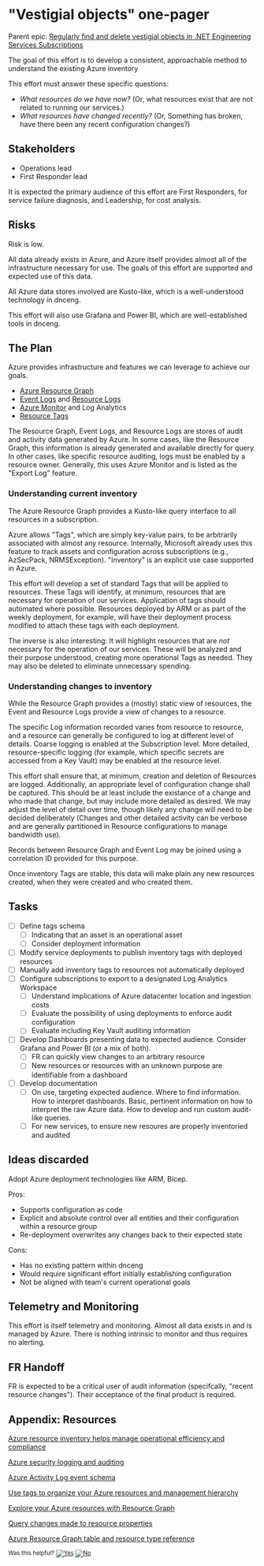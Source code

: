 # "Vestigial objects" one-pager

Parent epic: [Regularly find and delete vestigial objects in .NET Engineering Services Subscriptions](https://github.com/dotnet/arcade/issues/8814)

The goal of this effort is to develop a consistent, approachable method to understand the existing Azure inventory 

This effort must answer these specific questions:

- *What resources do we have now?* (Or, what resources exist that are not related to running our services.)
- *What resources have changed recently?* (Or, Something has broken, have there been any recent configuration changes?)

## Stakeholders

- Operations lead
- First Responder lead

It is expected the primary audience of this effort are First Responders, for service failure diagnosis, and Leadership, for cost analysis. 

## Risks

Risk is low.

All data already exists in Azure, and Azure itself provides almost all of the infrastructure necessary for use. The goals of this effort are supported and expected use of this data.

All Azure data stores involved are Kusto-like, which is a well-understood technology in dnceng.

This effort will also use Grafana and Power BI, which are well-established tools in dnceng.

## The Plan

Azure provides infrastructure and features we can leverage to achieve our goals. 

- [Azure Resource Graph](https://learn.microsoft.com/en-us/azure/governance/resource-graph/overview)
- [Event Logs](https://learn.microsoft.com/en-us/azure/azure-monitor/essentials/activity-log) and [Resource Logs](https://learn.microsoft.com/en-us/azure/azure-monitor/essentials/resource-logs)
- [Azure Monitor](https://learn.microsoft.com/en-us/azure/azure-monitor/overview) and Log Analytics
- [Resource Tags](https://learn.microsoft.com/en-us/azure/azure-resource-manager/management/tag-resources)

The Resource Graph, Event Logs, and Resource Logs are stores of audit and activity data generated by Azure. In some cases, like the Resource Graph, this information is already generated and available directly for query. In other cases, like specific resource auditing, logs must be enabled by a resource owner. Generally, this uses Azure Monitor and is listed as the "Export Log" feature.

### Understanding current inventory

The Azure Resource Graph provides a Kusto-like query interface to all resources in a subscription. 

Azure allows "Tags", which are simply key-value pairs, to be arbitrarily associated with almost any resource. Internally, Microsoft already uses this feature to track assets and configuration across subscriptions (e.g., AzSecPack, NRMSException). "Inventory" is an explicit use case supported in Azure.

This effort will develop a set of standard Tags that will be applied to resources. These Tags will identify, at minimum, resources that are necessary for operation of our services. Application of tags should automated where possible. Resources deployed by ARM or as part of the weekly deployment, for example, will have their deployment process modified to attach these tags with each deployment.

The inverse is also interesting: It will highlight resources that are _not_ necessary for the operation of our services. These will be analyzed and their purpose understood, creating more operational Tags as needed. They may also be deleted to eliminate unnecessary spending.

### Understanding changes to inventory

While the Resource Graph provides a (mostly) static view of resources, the Event and Resource Logs provide a view of changes to a resource.

The specific Log information recorded varies from resource to resource, and a resource can generally be configured to log at different level of details. Coarse logging is enabled at the Subscription level. More detailed, resource-specific logging (for example, which specific secrets are accessed from a Key Vault) may be enabled at the resource level. 

This effort shall ensure that, at minimum, creation and deletion of Resources are logged. Additionally, an appropriate level of configuration change shall be captured. This should be at least include the existance of a change and who made that change, but may include more detailed as desired. We may adjust the level of detail over time, though likely any change will need to be decided deliberately (Changes and other detailed activity can be verbose and are generally partitioned in Resource configurations to manage bandwidth use).

Records between Resource Graph and Event Log may be joined using a correlation ID provided for this purpose.

Once inventory Tags are stable, this data will make plain any new resources created, when they were created and who created them.

## Tasks

- [ ] Define tags schema
  - [ ] Indicating that an asset is an operational asset
  - [ ] Consider deployment information
- [ ] Modify service deployments to publish inventory tags with deployed resources
- [ ] Manually add inventory tags to resources not automatically deployed
- [ ] Configure subscriptions to export to a designated Log Analytics Workspace
  - [ ] Understand implications of Azure datacenter location and ingestion costs
  - [ ] Evaluate the possibility of using deployments to enforce audit configuration
  - [ ] Evaluate including Key Vault auditing information
- [ ] Develop Dashboards presenting data to expected audience. Consider Grafana and Power BI (or a mix of both).
  - [ ] FR can quickly view changes to an arbitrary resource
  - [ ] New resources or resources with an unknown purpose are identifiable from a dashboard
- [ ] Develop documentation 
  - [ ] On use, targeting expected audience. Where to find information. How to interpret dashboards. Basic, pertinent information on how to interpret the raw Azure data. How to develop and run custom audit-like queries.
  - [ ] For new services, to ensure new resoures are properly inventoried and audited

## Ideas discarded

Adopt Azure deployment technologies like ARM, Bicep.

Pros: 

- Supports configuration as code
- Explicit and absolute control over all entities and their configuration within a resource group
- Re-deployment overwrites any changes back to their expected state

Cons:

- Has no existing pattern within dnceng
- Would require significant effort initially establishing configuration
- Not be aligned with team's current operational goals

## Telemetry and Monitoring

This effort is itself telemetry and monitoring. Almost all data exists in and is managed by Azure. There is nothing intrinsic to monitor and thus requires no alerting.

## FR Handoff

FR is expected to be a critical user of audit information (specifcally, "recent resource changes"). Their acceptance of the final product is required.

## Appendix: Resources

[Azure resource inventory helps manage operational efficiency and compliance](https://www.microsoft.com/en-us/insidetrack/azure-resource-inventory-helps-manage-operational-efficiency-and-compliance)

[Azure security logging and auditing](https://docs.microsoft.com/en-us/azure/security/fundamentals/log-audit)

[Azure Activity Log event schema](https://docs.microsoft.com/en-us/azure/azure-monitor/essentials/activity-log-schema)

[Use tags to organize your Azure resources and management hierarchy](https://docs.microsoft.com/en-us/azure/azure-resource-manager/management/tag-resources)

[Explore your Azure resources with Resource Graph](https://learn.microsoft.com/en-us/azure/governance/resource-graph/concepts/explore-resources)

[Query changes made to resource properties](https://learn.microsoft.com/en-us/azure/governance/resource-graph/how-to/get-resource-changes)

[Azure Resource Graph table and resource type reference](https://learn.microsoft.com/en-us/azure/governance/resource-graph/reference/supported-tables-resources)

<!-- Begin Generated Content: Doc Feedback -->
<sub>Was this helpful? [![Yes](https://helix.dot.net/f/ip/5?p=Documentation%5CProjectDocs%5Cvestigial-objects-onepager.md)](https://helix.dot.net/f/p/5?p=Documentation%5CProjectDocs%5Cvestigial-objects-onepager.md) [![No](https://helix.dot.net/f/in)](https://helix.dot.net/f/n/5?p=Documentation%5CProjectDocs%5Cvestigial-objects-onepager.md)</sub>
<!-- End Generated Content-->
